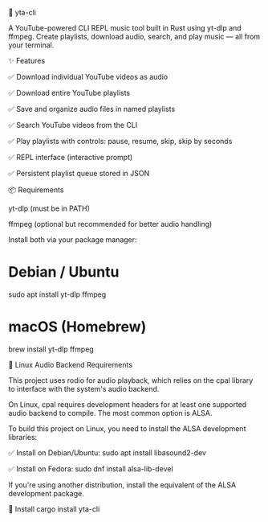 🎵 yta-cli

A YouTube-powered CLI REPL music tool built in Rust using yt-dlp and ffmpeg. Create playlists, download audio, search, and play music — all from your terminal.

✨ Features

✅ Download individual YouTube videos as audio

✅ Download entire YouTube playlists

✅ Save and organize audio files in named playlists

✅ Search YouTube videos from the CLI

✅ Play playlists with controls: pause, resume, skip, skip by seconds

✅ REPL interface (interactive prompt)

✅ Persistent playlist queue stored in JSON

📦 Requirements

yt-dlp
 (must be in PATH)

ffmpeg
 (optional but recommended for better audio handling)

Install both via your package manager:

# Debian / Ubuntu
sudo apt install yt-dlp ffmpeg

# macOS (Homebrew)
brew install yt-dlp ffmpeg

🔧 Linux Audio Backend Requirements

This project uses rodio
 for audio playback, which relies on the cpal
 library to interface with the system's audio backend.

On Linux, cpal requires development headers for at least one supported audio backend to compile. The most common option is ALSA.

To build this project on Linux, you need to install the ALSA development libraries:

✅ Install on Debian/Ubuntu:
sudo apt install libasound2-dev

✅ Install on Fedora:
sudo dnf install alsa-lib-devel

If you're using another distribution, install the equivalent of the ALSA development package.

🚀 Install
cargo install yta-cli

